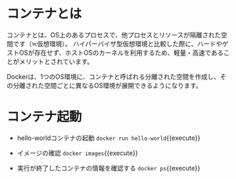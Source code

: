 # コンテナとは
コンテナとは、OS上のあるプロセスで、他プロセスとリソースが隔離された空間です（≒仮想環境）。
ハイパーバイザ型仮想環境と比較した際に、ハードやゲストOSが存在せず、ホストOSのカーネルを利用するため、軽量・高速であることがメリットとされています。

Dockerは、1つのOS環境に、コンテナと呼ばれる分離された空間を作成し、その分離された空間ごとに異なるOS環境が展開できるようになります。
# コンテナ起動
- hello-worldコンテナの起動
`docker run hello-world`{{execute}}

- イメージの確認
`docker images`{{execute}}

- 実行が終了したコンテナの情報を確認する
`docker ps`{{execute}}

